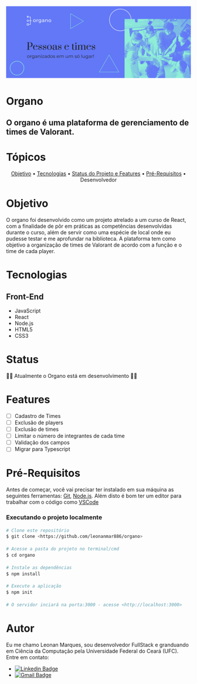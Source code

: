 <h1 align="center">
  <img alt = "Organo Banner" src = "./public/images/banner.png"
</h1>

# Organo
## O organo é uma plataforma de gerenciamento de times de Valorant.

# Tópicos
<p align = "center"> 
  <a href = "#objetivo">Objetivo</a> •
  <a href = "#tecnologias">Tecnologias</a> •
  <a href = "#status">Status do Projeto e Features</a> •
  <a href = "#pré-requisitos">Pré-Requisitos</a> •
  <a>Desenvolvedor</a>
</p>

# Objetivo
O organo foi desenvolvido como um projeto atrelado a um curso de React, com a finalidade de pôr em práticas as competências desenvolvidas durante o curso, além de servir como uma espécie de local onde eu pudesse testar e me aprofundar na biblioteca.
A plataforma tem como objetivo a organização de times de Valorant de acordo com a função e o time de cada player.

# Tecnologias
## Front-End
<ul>
  <li> JavaScript </li>
  <li> React </li>
  <li> Node.js </li>
  <li> HTML5 </li>
  <li> CSS3 </li>
</ul>

# Status
👨‍💻 Atualmente o Organo está em desenvolvimento 👨‍💻

# Features
- [ ] Cadastro de Times
- [ ] Exclusão de players
- [ ] Exclusão de times
- [ ] Limitar o número de integrantes de cada time
- [ ] Validação dos campos
- [ ] Migrar para Typescript

# Pré-Requisitos
Antes de começar, você vai precisar ter instalado em sua máquina as seguintes ferramentas:
[Git](https://git-scm.com), [Node.js](https://nodejs.org/en/). 
Além disto é bom ter um editor para trabalhar com o código como [VSCode](https://code.visualstudio.com/)

### Executando o projeto localmente

```bash
# Clone este repositório
$ git clone <https://github.com/leonanmar886/organo>

# Acesse a pasta do projeto no terminal/cmd
$ cd organo

# Instale as dependências
$ npm install

# Execute a aplicação
$ npm init

# O servidor inciará na porta:3000 - acesse <http://localhost:3000>
```

# Autor
Eu me chamo Leonan Marques, sou desenvolvedor FullStack e granduando em Ciência da Computação pela Universidade Federal do Ceará (UFC).
Entre em contato:
- [![Linkedin Badge](https://img.shields.io/badge/-Leonan-blue?style=flat-square&logo=Linkedin&logoColor=white&link=https://www.linkedin.com/in/leonan-marques/)](https://www.linkedin.com/in/leonan-marques/) 
- [![Gmail Badge](https://img.shields.io/badge/-leonan.marques886@gmail.com-c14438?style=flat-square&logo=Gmail&logoColor=white&link=mailto:leonan.marques886@gmail.com)](mailto:leonan.marques886@gmail.com)

